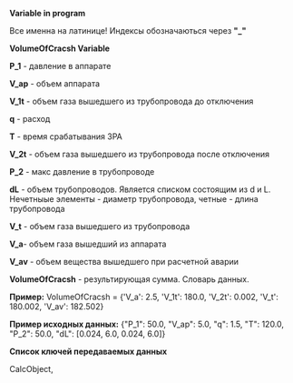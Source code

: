 **Variable in program**

Все именна на латинице!
Индексы обозначаються через **"_"**

**VolumeOfCracsh Variable**

**P_1** - давление в аппарате

**V_ap** - объем аппарата

**V_1t** - объем газа вышедшего из трубопровода до отключения

**q** - расход

**T** - время срабатывания ЗРА

**V_2t** - объем газа вышедшего из трубопровода после отключения

**P_2** - макс давление в трубопроводе

**dL** - объем трубопроводов. Является списком состоящим из d и L. Нечетныые элементы - диаметр трубопровода, четные - длина трубопровода

**V_t** - объем газа вышедшего из трубопровода

**V_a**- объем газа вышедший из аппарата

**V_av** - объем вещества вышедшего при расчетной аварии

**VolumeOfCracsh** - результирующая сумма. Словарь данных.

  **Пример:** VolumeOfCracsh = {'V_a': 2.5, 'V_1t': 180.0, 'V_2t': 0.002, 'V_t': 180.002, 'V_av': 182.502}

  **Пример исходных данных:** {"P_1": 50.0, "V_ap": 5.0, "q": 1.5, "T": 120.0, "P_2": 50.0, "dL": [0.024, 6.0, 0.024, 6.0]}


**Список ключей передаваемых данных**

CalcObject,
